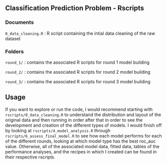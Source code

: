## Classification Prediction Problem - Rscripts

### Documents 

`0_data_cleaning.R` : R script containing the intial data cleaning of the raw dataset

### Folders

`round_1/` : contains the associated R scripts for round 1 model building 

`round_2/` : contains the associated R scripts for round 2 model building 

`round_3/` : contains the associated R scripts for round 3 model building 
 
## Usage

If you want to explore or run the code, I would recommend starting with 
`rscripts/0_data_cleaning.R` to understand the distribution and layout of the 
original data and then running in order after that in order to see the 
development and creation of the different types of models. I would finish off
by looking at `rscripts/4_model_analysis.R` through 
`rscripts/6_assess_final_model.R` to see how each model performs for each of the different rounds, 
looking at which model type has the best roc_auc value. Otherwise, all of the associated model 
data, fitted data, tables of the performance analyses, and the recipes in which
I created can be found in their respective rscripts. 
